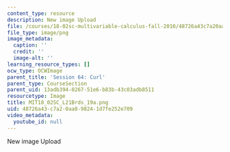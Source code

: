 ```yaml
---
content_type: resource
description: New image Upload
file: /courses/18-02sc-multivariable-calculus-fall-2010/48726a43c7a20aa898241d7fe252e709_MIT18_02SC_L21Brds_19a.png
file_type: image/png
image_metadata:
  caption: ''
  credit: ''
  image-alt: ''
learning_resource_types: []
ocw_type: OCWImage
parent_title: 'Session 64: Curl'
parent_type: CourseSection
parent_uid: 13adb394-0267-51e6-b83b-43c03adb8511
resourcetype: Image
title: MIT18_02SC_L21Brds_19a.png
uid: 48726a43-c7a2-0aa8-9824-1d7fe252e709
video_metadata:
  youtube_id: null
---
```

New image Upload

